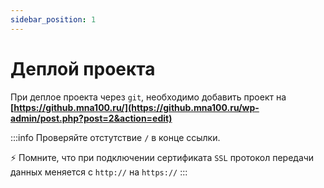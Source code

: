 ```yaml
---
sidebar_position: 1
---
```

# Деплой проекта

При деплое проекта через ```git```, необходимо добавить проект на **[https://github.mna100.ru/](https://github.mna100.ru/wp-admin/post.php?post=2&action=edit)**

:::info
Проверяйте отстутствие ```/``` в конце ссылки.

⚡️ Помните, что при подключении сертификата ```SSL``` протокол передачи данных меняется с ```http://``` на ```https://``` 
:::